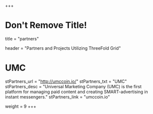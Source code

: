 +++
# Don't Remove Title!
title = "partners"

header = "Partners and Projects Utilizing ThreeFold Grid"

# UMC
stPartners_url = "http://umccoin.io/"
stPartners_txt = "UMC"
stPartners_desc = "Universal Marketing Company (UMC) is the first platform for managing paid content and creating SMART-advertising in instant messengers."
stPartners_link = "umccoin.io"

weight = 9
+++